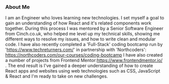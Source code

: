 ### About Me

I am an Engineer who loves learning new technologies. I set myself a goal to gain an understanding of how React and it's related components work together. During this process I was mentored by a Senior Software Engineer from Cinch.co.uk, who helped me level up my technical skills, showing me different ways to resolve my issues, and how to write clean and modular code. I have also recently completed a  'Full-Stack' coding bootcamp run by 'https://www.techreturners.com/' in partnership with 'Northcoders': https://northcoders.com/our-courses/coding-bootcamp  I have also created a number of projects from Frontend Mentor:https://www.frontendmentor.io/ . The end result is I've gained a deeper understanding of how to create React apps and websites using web technologies such as CSS, JavaScript & React and I'm ready to take on new challenges. <br>

<!--
Hi there 👋
**lblake/lblake** is a ✨ _special_ ✨ repository because its `README.md` (this file) appears on your GitHub profile.

Here are some ideas to get you started:

- 🔭 I’m currently working on ...
- 🌱 I’m currently learning ...
- 👯 I’m looking to collaborate on ...
- 🤔 I’m looking for help with ...
- 💬 Ask me about ...
- 📫 How to reach me: ...
- 😄 Pronouns: ...
- ⚡ Fun fact: ...
-->
